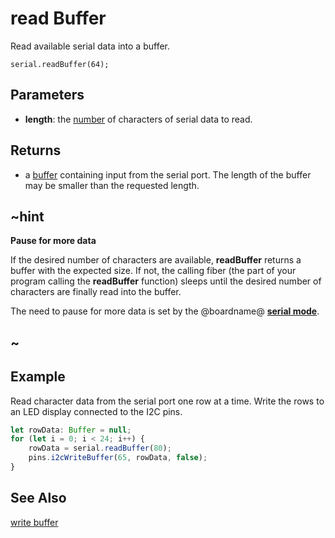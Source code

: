 # read Buffer

Read available serial data into a buffer.

```sig
serial.readBuffer(64);
```

## Parameters

* **length**: the [number](/types/number) of characters of serial data to read.

## Returns

* a [buffer](/types/buffer) containing input from the serial port. The length of the buffer may be smaller than the requested length.

## ~hint
**Pause for more data**

If the desired number of characters are available, **readBuffer** returns a buffer with the expected size. If not, the calling fiber (the part of your program calling the **readBuffer** function) sleeps until the desired number of characters are finally read into the buffer.

The need to pause for more data is set by the @boardname@ **[serial mode](https://lancaster-university.github.io/microbit-docs/ubit/serial/#serial-modes)**.
## ~

## Example

Read character data from the serial port one row at a time. Write the rows to an LED display connected to the I2C pins.

```typescript
let rowData: Buffer = null;
for (let i = 0; i < 24; i++) {
    rowData = serial.readBuffer(80);
    pins.i2cWriteBuffer(65, rowData, false);
}
```

## See Also

[write buffer](/reference/serial/write-buffer)
